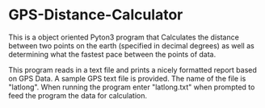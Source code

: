 # GPS-Distance-Calculator

This is a object oriented Pyton3 program that Calculates the distance between two points on the earth
(specified in decimal degrees) as well as determining what the fastest pace between the points of data. 

This program reads in a text file and prints a nicely formatted report based on GPS Data.
A sample GPS text file is provided. The name of the file is "latlong". When running the program
enter "latlong.txt" when prompted to feed the program the data for calculation.
